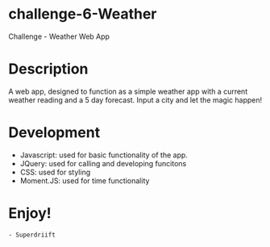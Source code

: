 # challenge-6-Weather
Challenge  - Weather Web App 

# Description
A web app, designed to function as a simple weather app with a current weather reading and a 5 day forecast. Input a city and let the magic happen! 

# Development
 - Javascript: used for basic functionality of the app.
 - JQuery: used for calling and developing funcitons
 - CSS: used for styling
 - Moment.JS: used for time functionality 

 #  Enjoy!

    - Superdriift
